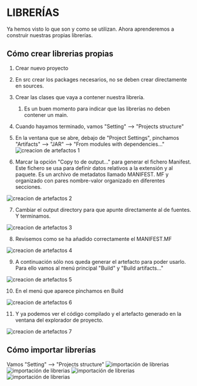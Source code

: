 # LIBRERÍAS

Ya hemos visto lo que son y como se utilizan. Ahora aprenderemos a construir nuestras propias librerías.

## Cómo crear librerias propias

1. Crear nuevo proyecto
2. En src crear los packages necesarios, no se deben crear directamente en sources.
3. Crear las clases que vaya a contener nuestra librería.
   1. Es un buen momento para indicar que las librerías no deben contener un main.
4. Cuando hayamos terminado, vamos "Setting" --> "Projects structure"
5. En la ventana que se abre, debajo de "Project Settings", pinchamos "Artifacts" --> "JAR" --> "From modules with 
   dependencies..."
![creacion de artefactos 1](images/artifact1.png)

6. Marcar la opción "Copy to de output..." para generar el fichero Manifest. Este fichero se usa para definir datos 
   relativos a la extensión y al paquete. Es un archivo de metadatos llamado MANIFEST. MF y organizado con pares nombre-valor organizado en diferentes secciones.

![creacion de artefactos 2](images/artifact2.png)

7. Cambiar el output directory para que apunte directamente al de fuentes. Y terminamos.

![creacion de artefactos 3](images/artifact3.png)

8. Revisemos como se ha añadido correctamente el MANIFEST.MF

![creacion de artefactos 4](images/artifact4.png)

9. A continuación sólo nos queda generar el artefacto para poder usarlo. Para ello vamos al menú principal "Build" y 
   "Build artifacts..."

![creacion de artefactos 5](images/artifact5.png)

10. En el menú que aparece pinchamos en Build

![creacion de artefactos 6](images/artifact6.png)

11. Y ya podemos ver el código compilado y el artefacto generado en la ventana del explorador de proyecto.

![creacion de artefactos 7](images/artifact7.png)

## Cómo importar librerías

Vamos "Setting" --> "Projects structure"
![importación de librerias](images/importar1.png)
![importación de librerias](images/importar2.png)
![importación de librerias](images/importar3.png)
![importación de librerias](images/importar4.png)
